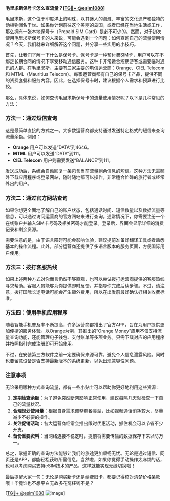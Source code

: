 **毛里求斯保号卡怎么查流量？[[TG💪+ @esim1088](https://t.me/s/esim1088)]**

毛里求斯，这个位于印度洋上的明珠，以其迷人的海滩、丰富的文化遗产和独特的动植物闻名于世。如果你计划前往这个美丽的岛国，或者已经在当地生活或工作，那么拥有一张本地保号卡（Prepaid SIM Card）是必不可少的。然而，对于初次使用毛里求斯保号卡的人来说，可能会遇到一个问题：如何查询自己的流量使用情况？今天，我们就来详细解答这个问题，并分享一些实用的小技巧。

首先，让我们了解一下什么是保号卡。保号卡是一种预付费SIM卡，用户可以在不绑定长期合同的情况下享受移动通信服务。这种卡非常适合短期游客或需要临时通讯的人群。在毛里求斯，主要有三家主要的电信运营商：Orange、CIEL Telecom 和 MTML（Mauritius Telecom）。每家运营商都有自己的保号卡产品，提供不同的资费套餐和服务内容。因此，在选择保号卡时，建议根据个人需求和预算进行比较。

那么，具体来说，如何查询毛里求斯保号卡的流量使用情况呢？以下是几种常见的方法：

### 方法一：通过短信查询

这是最简单直接的方式之一。大多数运营商都支持通过发送特定格式的短信来查询流量余额。例如：

- **Orange** 用户可以发送“DATA”到4646。
- **MTML** 用户可以发送“DATA”到111。
- **CIEL Telecom** 用户则需要发送“BALANCE”到111。

发送成功后，系统会自动回复一条包含当前流量剩余信息的短信。这种方法无需额外下载应用程序或登录网站，随时随地都可以操作，非常适合忙碌的旅行者或经常外出的用户。

### 方法二：通过官方网站查询

如果你想更全面地了解自己的账户状态，包括通话时间、短信数量以及数据流量等信息，可以通过访问运营商的官方网站来进行查询。通常情况下，你需要注册一个在线账户并输入SIM卡号码及相关密码才能登录。登录后，界面会显示详细的消费记录和剩余资源。

需要注意的是，由于语言障碍可能会影响体验，建议提前准备好翻译工具或者熟悉基本的操作流程。此外，部分运营商还提供了多语言版本的服务页面，方便国际用户使用。

### 方法三：拨打客服热线

如果上述两种方式对你而言仍然不够直观，也可以尝试拨打运营商提供的客服热线寻求帮助。客服人员能够为你提供即时反馈，并指导你完成后续步骤。不过，请注意，拨打国际长途电话可能会产生额外费用，所以在出发前最好确认好相关收费标准。

### 方法四：使用手机应用程序

随着智能手机普及率不断提高，许多运营商都推出了官方APP，旨在为用户提供更加便捷的服务体验。以Orange为例，其推出的“Orange Money”应用不仅支持流量查询功能，还能管理电子钱包、支付账单等多项业务。只需下载对应的应用程序并按照指引完成注册即可开始使用。

不过，在安装第三方软件之前一定要确保来源可靠，避免个人信息泄露风险。同时也要留意设备是否支持最新版本的系统更新，以免出现兼容性问题。

### 注意事项

无论采用哪种方式查询流量，都有一些小贴士可以帮助你更好地利用这些资源：

1. **定期检查余额**：为了避免突然断网影响正常使用，建议每隔几天就检查一下自己的流量状况。
2. **合理规划使用量**：根据自身需求调整套餐类型，比如视频通话消耗较大，尽量减少不必要的操作。
3. **关注促销活动**：各大运营商经常会推出限时优惠活动，抓住机会可以节省不少开支。
4. **备份重要资料**：当网络连接不稳定时，提前将需要传输的数据保存下来以防万一。

总之，掌握正确的查询方法能够让我们的旅途更加顺畅无忧。无论是通过短信、网页还是APP，都能轻松获取所需信息。当然啦，如果你觉得手动操作太麻烦的话，也可以考虑购买支持eSIM技术的产品，这样就能实现无缝切换啦！

最后提醒大家一句：无论是购买新卡还是续费旧卡，都要记得核对清楚价格条款哦！毕竟谁也不想平白无故多花冤枉钱不是？

[[TG💪+ @esim1088](https://t.me/s/esim1088) ![Image](https://i.postimg.cc/4NQfJmqS/Snipaste-2025-05-13-00-14-12.png)]